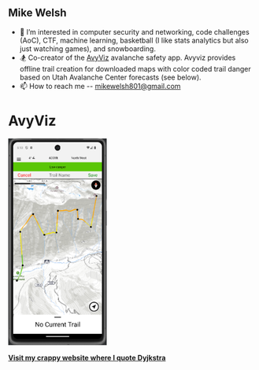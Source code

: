 ## Mike Welsh
- 👀 I’m interested in computer security and networking, code challenges (AoC), CTF, machine learning, basketball (I like stats analytics but also just watching games), and snowboarding.
- 🏂 Co-creator of the [AvyViz](https://github.com/MikeWelsh801/avyviz) avalanche safety app. Avyviz provides offline trail creation for downloaded maps with color coded trail danger based on Utah Avalanche Center forecasts (see below).
- 📫 How to reach me -- mikewelsh801@gmail.com

# AvyViz

<img src="Trail_Color.png" alt="Activity One" width="200"/>

**[Visit my crappy website where I quote Dyjkstra](http://mikewelsh.web.app)**

<!---
MikeWelsh801/MikeWelsh801 is a ✨ special ✨ repository because its `README.md` (this file) appears on your GitHub profile.
You can click the Preview link to take a look at your changes.
--->
